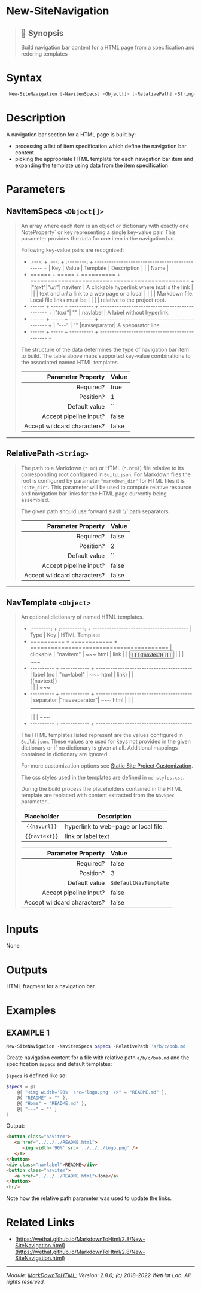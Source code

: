 ﻿#  New-SiteNavigation

> ## :bookmark: Synopsis
> Build navigation bar content for a HTML page from a specification and
> redering templates

# Syntax
```PowerShell
 New-SiteNavigation [-NavitemSpecs] <Object[]> [-RelativePath] <String> [-NavTemplate] <Object>  [<CommonParameters>] 
```


# Description

A navigation bar section for a HTML page is built by:
* processing a list of item specification which define the navigation bar
  content
* picking the appropriate HTML template for each navigation bar item
  and expanding the template using data from the item specification





# Parameters
 ## NavitemSpecs `<Object[]>`
  >An array where each item is an object or dictionary with exactly one NoteProperty`
 >or key representing a single key-value pair. This parameter provides the data
 >for **one** item in the navigation bar.
 >
 >Following key-value pairs are recognized:
 >
 >+ :----: + :---: + :--------: + ---------------------------------------------- +
 >| Key    | Value | Template   | Description
 >|        |       | Name       |
 >+ ====== + ===== + ========== + ============================================== +
 >|"_text_"|"_url_"| navitem    | A clickable hyperlink where _text_ is the link
 >|        |       |            | text and _url_ a link to a web page or a local
 >|        |       |            | Markdown file. Local file links must be
 >|        |       |            | relative to the project root.
 >+ ------ + ----- + ---------- + ---------------------------------------------- +
 >|"_text_"| ""    | navlabel   | A label without hyperlink.
 >+ ------ + ----- + ---------- + ---------------------------------------------- +
 >| "---"  | ""    |navseparator| A speparator line.
 >+ ------ + ----- + ---------- + ---------------------------------------------- +
 >
 >The structure of the data determines the type of navigation bar item to build.
 >The table above maps supported key-value combinations to the associated named
 >HTML templates.
>
> Parameter Property         | Value
> --------------------------:|:----------
> Required?                  | true
> Position?                  | 1
> Default value              | ``
> Accept pipeline input?     | false
> Accept wildcard characters?| false
 - - -
 ## RelativePath `<String>`
  >The path to a Markdown (`*.md`) or HTML (`*.html`) file relative to its
 >corresponding root configured in `Build.json`. For Markdown files the
 >root is configured by parameter `"markdown_dir"` for HTML files it is
 >`"site_dir"`. This parameter will be used to compute relative resource
 >and navigation bar links for the HTML page currently
 >being assembled.
 >
 >The given path should use forward slash '/' path separators.
>
> Parameter Property         | Value
> --------------------------:|:----------
> Required?                  | false
> Position?                  | 2
> Default value              | ``
> Accept pipeline input?     | false
> Accept wildcard characters?| false
 - - -
 ## NavTemplate `<Object>`
  >An optional dictionary of named HTML templates.
 >
 >+ :--------: + :----------: + ----------------------------------------
 >| Type       | Key          | HTML Template
 >+ ========== + ============ + ========================================
 >| clickable  | "navitem"    | ~~~ html
 >| link       |              | <button class='navitem'>
 >|            |              |     <a href='{{navurl}}'>{{navtext}}</a>
 >|            |              | </button>
 >|            |              | ~~~
 >+ ---------- + ------------ + ----------------------------------------
 >| label (no  | "navlabel"   | ~~~ html
 >| link)      |              | <div class='navlabel'>{{navtext}}</div>
 >|            |              | ~~~
 >+ ---------- + ------------ + ----------------------------------------
 >| separator  |"navseparator"| ~~~ html
 >|            |              | <hr/>
 >|            |              | ~~~
 >+ ---------- + ------------ + ----------------------------------------
 >
 >The HTML templates listed represent are the values configured in `Build.json`.
 >These values are used for keys not provided in the given dictionary or if no
 >dictionary is given at all.  Additional mappings contained in dictionary are
 >ignored.
 >
 >For more customization options see
 >[Static Site Project Customization](about_MarkdownToHTML.md#static-site-project-customization).
 >
 >The css styles used in the templates are defined in `md-styles.css`.
 >
 >During the build process the placeholders contained in the HTML template
 >are replaced with content extracted from the `NavSpec` parameter .
 >
 >| Placeholder   | Description
 >| :-----------: | -----------
 >| `{{navurl}}`  | hyperlink to web-page or local file.
 >| `{{navtext}}` | link or label text
>
> Parameter Property         | Value
> --------------------------:|:----------
> Required?                  | false
> Position?                  | 3
> Default value              | `$defaultNavTemplate`
> Accept pipeline input?     | false
> Accept wildcard characters?| false



# Inputs
None


# Outputs
HTML fragment for a navigation bar.

# Examples

## EXAMPLE 1

~~~ PowerShell
New-SiteNavigation -NavitemSpecs $specs -RelativePath 'a/b/c/bob.md'
~~~


Create navigation content for a file with relative path `a/b/c/bob.md` and
the specification `$specs` and default templates:

`$specs` is defined like so:

~~~PowerShell
$specs = @(
    @{ "<img width='90%' src='logo.png' />" = "README.md" },
    @{ "README" = "" },
    @{ "Home" = "README.md" },
    @{ "---" = "" }
)
~~~

Output:

~~~ html
<button class="navitem">
   <a href="../../../README.html">
      <img width='90%' src='../../../logo.png' />
   </a>
</button>
<div class="navlabel">README</div>
<button class="navitem">
   <a href="../../../README.html">Home</a>
</button>
<hr/>
~~~

Note how the relative path parameter was used to update the links.














# Related Links

* [https://wethat.github.io/MarkdownToHtml/2.8/New-SiteNavigation.html](https://wethat.github.io/MarkdownToHtml/2.8/New-SiteNavigation.html)

- - -

_Module: [MarkDownToHTML](MarkDownToHTML.md); Version: 2.8.0; (c) 2018-2022 WetHat Lab. All rights reserved._
